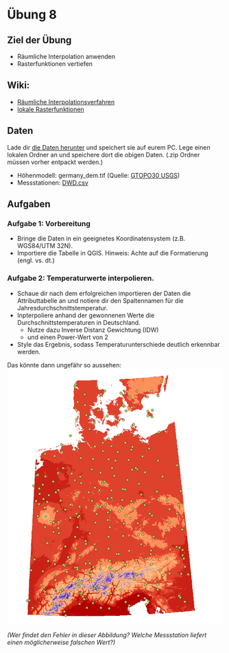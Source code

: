 # Übung 8
## Ziel der Übung
* Räumliche Interpolation anwenden
* Rasterfunktionen vertiefen

## Wiki:
* [Räumliche Interpolationsverfahren](https://courses.gistools.geog.uni-heidelberg.de/giscience/gis-einfuehrung/wikis/qgis-Räumliche-Interpolationsverfahren) 
* [lokale Rasterfunktionen](https://courses.gistools.geog.uni-heidelberg.de/giscience/gis-einfuehrung/wikis/qgis-Konvertierung)


## Daten
Lade dir [die Daten herunter](exercise_08_data_new.zip) und speichert sie auf eurem PC. Lege einen lokalen Ordner an und speichere dort die obigen Daten. (.zip Ordner müssen vorher entpackt werden.)
* Höhenmodell: germany_dem.tif (Quelle: [GTOPO30 USGS](https://www.usgs.gov/centers/eros/science/usgs-eros-archive-digital-elevation-global-30-arc-second-elevation-gtopo30?qt-science_center_objects=0#qt-science_center_objects))
* Messstationen: [DWD.csv](https://www.geo.fu-berlin.de/en/v/soga/Geodata-analysis/geostatistics/Data-sets-used/DWD-weather-data-Germany/index.html)

## Aufgaben
### Aufgabe 1: Vorbereitung
* Bringe die Daten in ein geeignetes Koordinatensystem (z.B. WGS84/UTM 32N).
* Importiere die Tabelle in QGIS. Hinweis: Achte auf die Formatierung (engl. vs. dt.)


### Aufgabe 2: Temperaturwerte interpolieren.
* Schaue dir nach dem erfolgreichen importieren der Daten die Attributtabelle an und notiere dir den Spaltennamen für die Jahresdurchschnittstemperatur.
* Inpterpoliere anhand der gewonnenen Werte die Durchschnittstemperaturen in Deutschland.
  * Nutze dazu Inverse Distanz Gewichtung (IDW)
  * und einen Power-Wert von 2 
* Style das Ergebnis, sodass Temperaturunterschiede deutlich erkennbar werden.

Das könnte dann ungefähr so aussehen:
![temperatur_idw_pow2](temperatur_idw_pow2.PNG)

*(Wer findet den Fehler in dieser Abbildung? Welche Messstation liefert einen möglicherweise falschen Wert?)*
